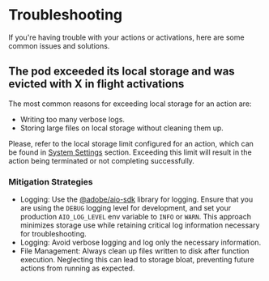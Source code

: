 # Troubleshooting

If you're having trouble with your actions or activations, here are some common issues and solutions.

## The pod exceeded its local storage and was evicted with X in flight activations

The most common reasons for exceeding local storage for an action are:

- Writing too many verbose logs.
- Storing large files on local storage without cleaning them up.

Please, refer to the local storage limit configured for an action, which can be found in [System Settings](./system_settings.md) section.
Exceeding this limit will result in the action being terminated or not completing successfully.

### Mitigation Strategies

- Logging: Use the [@adobe/aio-sdk](https://github.com/adobe/aio-lib-core-logging) library for logging. Ensure that you are using the `DEBUG` logging level for development, and set your production `AIO_LOG_LEVEL` env variable to `INFO` or `WARN`. This approach minimizes storage use while retaining critical log information necessary for troubleshooting.
- Logging: Avoid verbose logging and log only the necessary information.
- File Management: Always clean up files written to disk after function execution. Neglecting this can lead to storage bloat, preventing future actions from running as expected.
